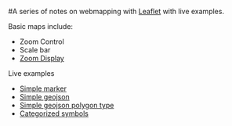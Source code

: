 #A series of notes on webmapping with [Leaflet](https://leafletjs.com/) with live examples.

Basic maps include:
* Zoom Control
* Scale bar
* [Zoom Display](https://github.com/azavea/Leaflet.zoomdisplay)


Live examples

* [Simple marker](http://ludovico85.github.io/appunti_leaflet/simple_marker)
* [Simple geojson](http://ludovico85.github.io/appunti_leaflet/simple_geojson)
* [Simple geojson polygon type](http://ludovico85.github.io/appunti_leaflet/simple_geojson_polygons)
* [Categorized symbols](http://ludovico85.github.io/appunti_leaflet/categorized_symbols)
